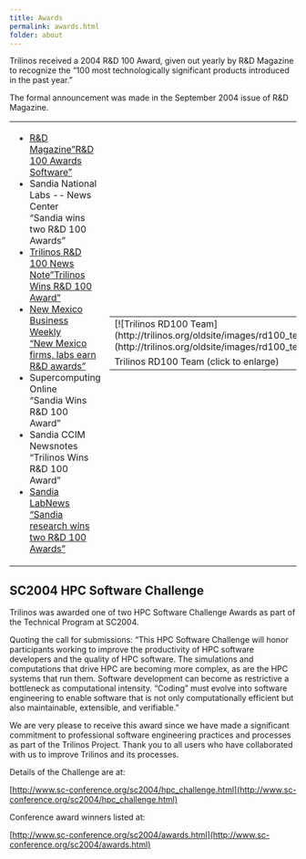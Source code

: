 ```yaml
---
title: Awards
permalink: awards.html
folder: about
---
```


Trilinos received a 2004 R&D 100 Award, given out yearly by R&D Magazine to recognize the “100 most technologically significant products introduced in the past year.”

The formal announcement was made in the September 2004 issue of R&D Magazine.

<table cellspacing="0" cellpadding="0">

<tbody>

<tr>

<td>

*   [R&D Magazine”R&D 100 Awards Software”](http://www.rdmag.com/award-winners/2004/08/pearl-real-gem)
*   Sandia National Labs -- News Center  
    “Sandia wins two R&D 100 Awards”
*   [Trilinos R&D 100 News Note”Trilinos Wins R&D 100 Award”](https://software.sandia.gov/trilinos/TrilinosRD100Newsnote.pdf)
*   [New Mexico Business Weekly  
    “New Mexico firms, labs earn R&D awards”](http://www.bizjournals.com/albuquerque/stories/2004/07/12/daily6.html)
*   Supercomputing Online  
    “Sandia Wins R&D 100 Award”
*   Sandia CCIM Newsnotes  
    “Trilinos Wins R&D 100 Award”
*   [Sandia LabNews  
    “Sandia research wins two R&D 100 Awards”](http://www.sandia.gov/LabNews/LN07-23-04/key07-23-04_stories.html)

</td>

<td>

<table cellspacing="0" cellpadding="0">

<tbody>

<tr>

<td>[![Trilinos RD100 Team](http://trilinos.org/oldsite/images/rd100_team_small.jpg)](http://trilinos.org/oldsite/images/rd100_team.jpg)</td>

</tr>

<tr>

<td>Trilinos RD100 Team (click to enlarge)</td>

</tr>

</tbody>

</table>

</td>

</tr>

</tbody>

</table>

## SC2004 HPC Software Challenge

Trilinos was awarded one of two HPC Software Challenge Awards as part of the Technical Program at SC2004.

Quoting the call for submissions: “This HPC Software Challenge will honor participants working to improve the productivity of HPC software developers and the quality of HPC software. The simulations and computations that drive HPC are becoming more complex, as are the HPC systems that run them. Software development can become as restrictive a bottleneck as computational intensity. “Coding” must evolve into software engineering to enable software that is not only computationally efficient but also maintainable, extensible, and verifiable.”

We are very please to receive this award since we have made a significant commitment to professional software engineering practices and processes as part of the Trilinos Project. Thank you to all users who have collaborated with us to improve Trilinos and its processes.

Details of the Challenge are at:

[http://www.sc-conference.org/sc2004/hpc_challenge.html](http://www.sc-conference.org/sc2004/hpc_challenge.html)

Conference award winners listed at:

[http://www.sc-conference.org/sc2004/awards.html](http://www.sc-conference.org/sc2004/awards.html)
